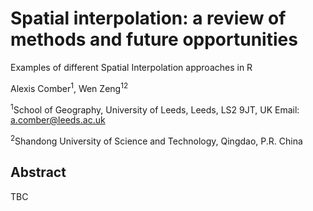 # Spatial interpolation: a review of methods and future opportunities
Examples of different Spatial Interpolation approaches in R 

Alexis Comber<sup>1</sup>, Wen Zeng<sup>1</sup><sup>2</sup>

<sup>1</sup>School of Geography, University of Leeds, Leeds, LS2 9JT, UK Email: a.comber@leeds.ac.uk

<sup>2</sup>Shandong University of Science and Technology, Qingdao, P.R. China


## Abstract 
TBC
